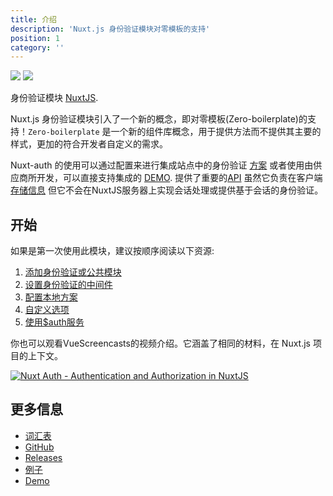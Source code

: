 ```yaml
---
title: 介绍
description: 'Nuxt.js 身份验证模块对零模板的支持'
position: 1
category: ''
---
```


<img src="/preview.png" class="light-img" />
<img src="/preview-dark.png" class="dark-img" />

身份验证模块 [NuxtJS](https://nuxtjs.org).

Nuxt.js 身份验证模块引入了一个新的概念，即对零模板(Zero-boilerplate)的支持！`Zero-boilerplate` 是一个新的组件库概念，用于提供方法而不提供其主要的样式，更加的符合开发者自定义的需求。

Nuxt-auth 的使用可以通过配置来进行集成站点中的身份验证 [方案](/guide/scheme) 或者使用由供应商所开发，可以直接支持集成的 [DEMO](/guide/provider). 提供了重要的[API](https://auth.nuxtjs.org/) 虽然它负责在客户端 [存储信息](/api/storage) 但它不会在NuxtJS服务器上实现会话处理或提供基于会话的身份验证。


## 开始

如果是第一次使用此模块，建议按顺序阅读以下资源:

1. [添加身份验证或公共模块](./guide/setup)
2. [设置身份验证的中间件](./guide/middleware)
3. [配置本地方案](./schemes/local)
4. [自定义选项](./api/options)
5. [使用$auth服务](./api/auth)

你也可以观看VueScreencasts的视频介绍。它涵盖了相同的材料，在 Nuxt.js 项目的上下文。



[![Nuxt Auth - Authentication and Authorization in NuxtJS](https://img.youtube.com/vi/zzUpO8tXoaw/0.jpg)](https://youtu.be/zzUpO8tXoaw)

## 更多信息

- [词汇表](./glossary)
- [GitHub](https://github.com/nuxt-community/auth-module)
- [Releases](https://github.com/nuxt-community/auth-module/releases)
- [例子](https://github.com/nuxt-community/auth-module/tree/dev/demo)
- [Demo](https://nuxt-auth.herokuapp.com)
